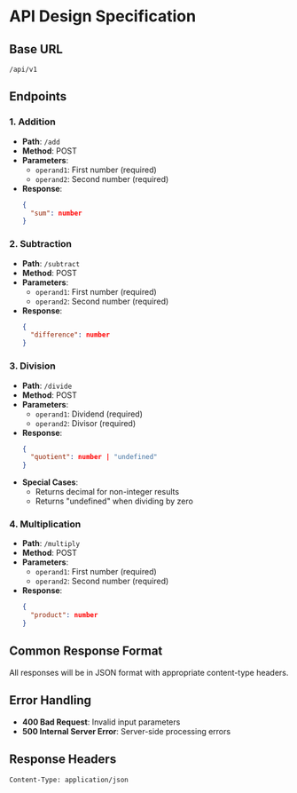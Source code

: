 # API Design Specification

## Base URL
`/api/v1`

## Endpoints

### 1. Addition
- **Path**: `/add`
- **Method**: POST
- **Parameters**:
  - `operand1`: First number (required)
  - `operand2`: Second number (required)
- **Response**:
  ```json
  {
    "sum": number
  }
  ```

### 2. Subtraction
- **Path**: `/subtract`
- **Method**: POST
- **Parameters**:
  - `operand1`: First number (required)
  - `operand2`: Second number (required)
- **Response**:
  ```json
  {
    "difference": number
  }
  ```

### 3. Division
- **Path**: `/divide`
- **Method**: POST
- **Parameters**:
  - `operand1`: Dividend (required)
  - `operand2`: Divisor (required)
- **Response**:
  ```json
  {
    "quotient": number | "undefined"
  }
  ```
- **Special Cases**:
  - Returns decimal for non-integer results
  - Returns "undefined" when dividing by zero

### 4. Multiplication
- **Path**: `/multiply`
- **Method**: POST
- **Parameters**:
  - `operand1`: First number (required)
  - `operand2`: Second number (required)
- **Response**:
  ```json
  {
    "product": number
  }
  ```

## Common Response Format
All responses will be in JSON format with appropriate content-type headers.

## Error Handling
- **400 Bad Request**: Invalid input parameters
- **500 Internal Server Error**: Server-side processing errors

## Response Headers
```
Content-Type: application/json
```

